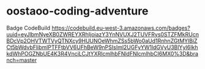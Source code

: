 # oostaoo-coding-adventure

Badge CodeBuild
https://codebuild.eu-west-3.amazonaws.com/badges?uuid=eyJlbmNyeXB0ZWREYXRhIjoiazY3YnNVUXJ2TUVFRys0STZFMkRUcnBDcVp2OHVTWTVyQTNXcy9HUUNOeWhmZSs5bWo0aUd1RnhnZGtMYlBiZCt5bWdvbFlibmlPTFFtbVV6UFhBeW9nPSIsIml2UGFyYW1ldGVyU3BlYyI6IkhkdWhPOGZNbUE4K3R4VnciLCJtYXRlcmlhbFNldFNlcmlhbCI6MX0%3D&branch=master
